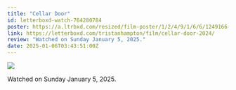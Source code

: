 ```yaml
---
title: "Cellar Door"
id: letterboxd-watch-764280784
poster: https://a.ltrbxd.com/resized/film-poster/1/2/4/9/1/6/6/1249166-cellar-door-2024-0-600-0-900-crop.jpg?v=d3e60abf5e
link: https://letterboxd.com/tristanhampton/film/cellar-door-2024/
review: "Watched on Sunday January 5, 2025."
date: 2025-01-06T03:43:51:00Z
---
```

 <p><img src="https://a.ltrbxd.com/resized/film-poster/1/2/4/9/1/6/6/1249166-cellar-door-2024-0-600-0-900-crop.jpg?v=d3e60abf5e"/></p> <p>Watched on Sunday January 5, 2025.</p>